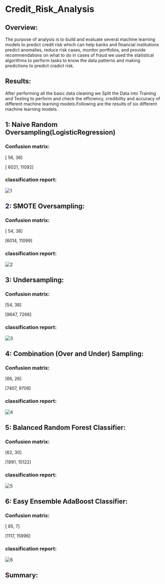 # Credit_Risk_Analysis


## Overview:
The purpose of analysis is to build and evaluate several machine learning models to predict credit risk which can help banks and financial institutions predict anomalies, reduce risk cases, monitor portfolios, and provide recommendations on what to do in cases of fraud
       we used the statistical algorithms to perform tasks to know the data patterns and making predictions to predict cradict risk.
 
 
 ## Results:
 After performing all the basic data cleaning we Split the Data into Training and Testing to perform and check the efficiency, credibility and accuracy of different machine learning models.Following are the results of six different machine learning models.
 
## 1: Naive Random Oversampling(LogisticRegression)
 
### Confusion matrix:
 
  [   56,    36]
  
  [ 6021, 11092]
 
### classification report:

 ![1](https://user-images.githubusercontent.com/108497494/198456887-d74a2bc4-a0eb-419d-8a1c-9bdd55c38d83.jpg)
 
## 2: SMOTE Oversampling:

### Confusion matrix:
 
  [   54,    38]
  
  [6014, 11099]
 
### classification report:
 
 ![2](https://user-images.githubusercontent.com/108497494/198456974-d5155af0-9058-406b-94f9-6d6f2f882dc4.jpg)

 
## 3: Undersampling:

### Confusion matrix:
 
  [54,   38]
  
  [9847, 7266]
 
### classification report:
 
 ![3](https://user-images.githubusercontent.com/108497494/198457033-2889e566-717d-4aa0-8f34-df1e171e5d74.jpg)

 
## 4: Combination (Over and Under) Sampling:

### Confusion matrix:
 
  [66,   26]
  
  [7407, 9706]
 
### classification report:
  
  ![4](https://user-images.githubusercontent.com/108497494/198457161-cbe65a53-63bc-4638-b411-a154959a2255.jpg)

  
## 5: Balanced Random Forest Classifier:

### Confusion matrix:
 
  [62,    30]
  
  [1991, 15122]
 
### classification report:
 
 ![5](https://user-images.githubusercontent.com/108497494/198457242-a0b91d94-720f-4bce-87d5-918abead20f8.jpg)

 
## 6: Easy Ensemble AdaBoost Classifier:

### Confusion matrix:
 
  [  85,     7]
  
  [1117, 15996]
 
### classification report:
 
 ![6](https://user-images.githubusercontent.com/108497494/198457302-3a43f013-82c9-4412-8b97-441b96438a8d.jpg)

 
 
 ## Summary:
 
 
 
